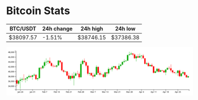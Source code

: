 # Bitcoin Stats

BTC/USDT|24h change|24h high|24h low|
|---|---|---|---|
|$38097.57|-1.51%|$38746.15|$37386.38|

<img src="./chart.svg">
